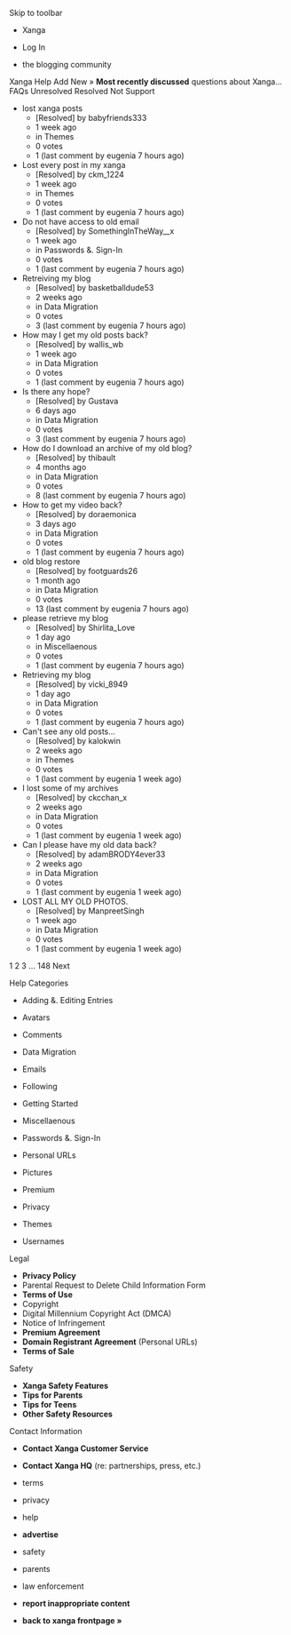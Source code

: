 Skip to toolbar

*   Xanga

*   Log In

*   the blogging community

Xanga Help Add New » **Most recently discussed** questions about Xanga… FAQs Unresolved Resolved Not Support

*   lost xanga posts
    *   \[Resolved\] by babyfriends333
    *   1 week ago
    *   in Themes
    *   0 votes
    *   1 (last comment by eugenia 7 hours ago)
*   Lost every post in my xanga
    *   \[Resolved\] by ckm\_1224
    *   1 week ago
    *   in Themes
    *   0 votes
    *   1 (last comment by eugenia 7 hours ago)
*   Do not have access to old email
    *   \[Resolved\] by SomethingInTheWay\_\_x
    *   1 week ago
    *   in Passwords &. Sign-In
    *   0 votes
    *   1 (last comment by eugenia 7 hours ago)
*   Retreiving my blog
    *   \[Resolved\] by basketballdude53
    *   2 weeks ago
    *   in Data Migration
    *   0 votes
    *   3 (last comment by eugenia 7 hours ago)
*   How may I get my old posts back?
    *   \[Resolved\] by wallis\_wb
    *   1 week ago
    *   in Data Migration
    *   0 votes
    *   1 (last comment by eugenia 7 hours ago)
*   Is there any hope?
    *   \[Resolved\] by Gustava
    *   6 days ago
    *   in Data Migration
    *   0 votes
    *   3 (last comment by eugenia 7 hours ago)
*   How do I download an archive of my old blog?
    *   \[Resolved\] by thibault
    *   4 months ago
    *   in Data Migration
    *   0 votes
    *   8 (last comment by eugenia 7 hours ago)
*   How to get my video back?
    *   \[Resolved\] by doraemonica
    *   3 days ago
    *   in Data Migration
    *   0 votes
    *   1 (last comment by eugenia 7 hours ago)
*   old blog restore
    *   \[Resolved\] by footguards26
    *   1 month ago
    *   in Data Migration
    *   0 votes
    *   13 (last comment by eugenia 7 hours ago)
*   please retrieve my blog
    *   \[Resolved\] by Shirlita\_Love
    *   1 day ago
    *   in Miscellaenous
    *   0 votes
    *   1 (last comment by eugenia 7 hours ago)
*   Retrieving my blog
    *   \[Resolved\] by vicki\_8949
    *   1 day ago
    *   in Data Migration
    *   0 votes
    *   1 (last comment by eugenia 7 hours ago)
*   Can't see any old posts...
    *   \[Resolved\] by kalokwin
    *   2 weeks ago
    *   in Themes
    *   0 votes
    *   1 (last comment by eugenia 1 week ago)
*   I lost some of my archives
    *   \[Resolved\] by ckcchan\_x
    *   2 weeks ago
    *   in Data Migration
    *   0 votes
    *   1 (last comment by eugenia 1 week ago)
*   Can I please have my old data back?
    *   \[Resolved\] by adamBRODY4ever33
    *   2 weeks ago
    *   in Data Migration
    *   0 votes
    *   1 (last comment by eugenia 1 week ago)
*   LOST ALL MY OLD PHOTOS.
    *   \[Resolved\] by ManpreetSingh
    *   1 week ago
    *   in Data Migration
    *   0 votes
    *   1 (last comment by eugenia 1 week ago)

1 2 3 ... 148 Next

Help Categories

*   Adding &. Editing Entries
*   Avatars
*   Comments
*   Data Migration
*   Emails
*   Following
*   Getting Started
*   Miscellaenous

*   Passwords &. Sign-In
*   Personal URLs
*   Pictures
*   Premium
*   Privacy
*   Themes
*   Usernames

Legal

*   **Privacy Policy**
*   Parental Request to Delete Child Information Form
*   **Terms of Use**
*   Copyright
*   Digital Millennium Copyright Act (DMCA)
*   Notice of Infringement
*   **Premium Agreement**
*   **Domain Registrant Agreement** (Personal URLs)
*   **Terms of Sale**

Safety

*   **Xanga Safety Features**
*   **Tips for Parents**
*   **Tips for Teens**
*   **Other Safety Resources**

Contact Information

*   **Contact Xanga Customer Service**
*   **Contact Xanga HQ** (re: partnerships, press, etc.)

*   terms
*   privacy
*   help
*   **advertise**

*   safety
*   parents
*   law enforcement
*   **report inappropriate content**

*   **back to xanga frontpage »**